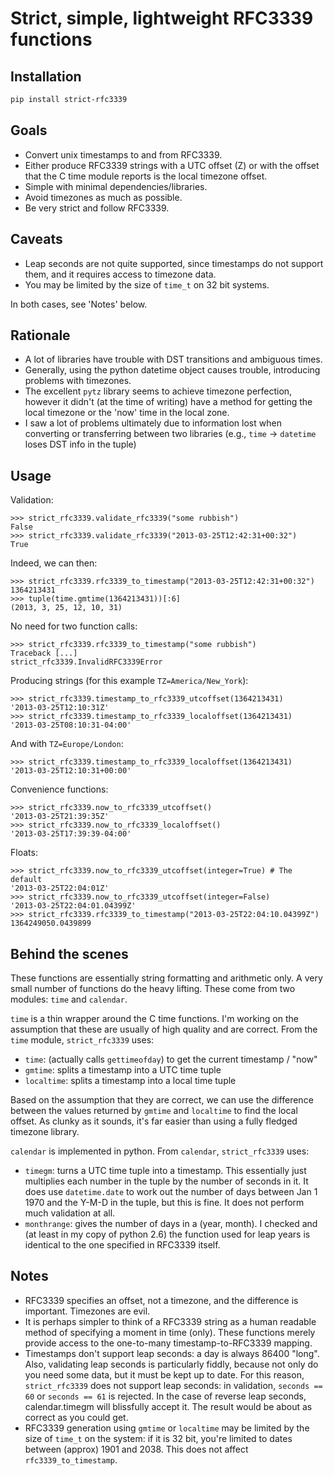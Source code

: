 Strict, simple, lightweight RFC3339 functions
=============================================

Installation
-----
```bash
pip install strict-rfc3339
```

Goals
-----

 - Convert unix timestamps to and from RFC3339.
 - Either produce RFC3339 strings with a UTC offset (Z) or with the offset
   that the C time module reports is the local timezone offset.
 - Simple with minimal dependencies/libraries.
 - Avoid timezones as much as possible.
 - Be very strict and follow RFC3339.

Caveats
-------

 - Leap seconds are not quite supported, since timestamps do not support them,
   and it requires access to timezone data.
 - You may be limited by the size of `time_t` on 32 bit systems.

In both cases, see 'Notes' below.

Rationale
---------

 - A lot of libraries have trouble with DST transitions and ambiguous times.
 - Generally, using the python datetime object causes trouble, introducing
   problems with timezones.
 - The excellent `pytz` library seems to achieve timezone perfection, however
   it didn't (at the time of writing) have a method for getting the local
   timezone or the 'now' time in the local zone.
 - I saw a lot of problems ultimately due to information lost when converting
   or transferring between two libraries (e.g., `time` -> `datetime` loses DST
   info in the tuple)

Usage
-----

Validation:

    >>> strict_rfc3339.validate_rfc3339("some rubbish")
    False
    >>> strict_rfc3339.validate_rfc3339("2013-03-25T12:42:31+00:32")
    True

Indeed, we can then:

    >>> strict_rfc3339.rfc3339_to_timestamp("2013-03-25T12:42:31+00:32")
    1364213431
    >>> tuple(time.gmtime(1364213431))[:6]
    (2013, 3, 25, 12, 10, 31)

No need for two function calls:

    >>> strict_rfc3339.rfc3339_to_timestamp("some rubbish")
    Traceback [...]
    strict_rfc3339.InvalidRFC3339Error

Producing strings (for this example `TZ=America/New_York`):

    >>> strict_rfc3339.timestamp_to_rfc3339_utcoffset(1364213431)
    '2013-03-25T12:10:31Z'
    >>> strict_rfc3339.timestamp_to_rfc3339_localoffset(1364213431)
    '2013-03-25T08:10:31-04:00'

And with `TZ=Europe/London`:

    >>> strict_rfc3339.timestamp_to_rfc3339_localoffset(1364213431)
    '2013-03-25T12:10:31+00:00'

Convenience functions:

    >>> strict_rfc3339.now_to_rfc3339_utcoffset()
    '2013-03-25T21:39:35Z'
    >>> strict_rfc3339.now_to_rfc3339_localoffset()
    '2013-03-25T17:39:39-04:00'

Floats:

    >>> strict_rfc3339.now_to_rfc3339_utcoffset(integer=True) # The default
    '2013-03-25T22:04:01Z'
    >>> strict_rfc3339.now_to_rfc3339_utcoffset(integer=False)
    '2013-03-25T22:04:01.04399Z'
    >>> strict_rfc3339.rfc3339_to_timestamp("2013-03-25T22:04:10.04399Z")
    1364249050.0439899

Behind the scenes
-----------------

These functions are essentially string formatting and arithmetic only.  A very
small number of functions do the heavy lifting. These come from two modules:
`time` and `calendar`.

`time` is a thin wrapper around the C time functions. I'm working on the
assumption that these are usually of high quality and are correct. From the
`time` module, `strict_rfc3339` uses:

 - `time`: (actually calls `gettimeofday`) to get the current timestamp / "now"
 - `gmtime`: splits a timestamp into a UTC time tuple
 - `localtime`: splits a timestamp into a local time tuple

Based on the assumption that they are correct, we can use the difference
between the values returned by `gmtime` and `localtime` to find the local
offset.  As clunky as it sounds, it's far easier than using a fully fledged
timezone library.

`calendar` is implemented in python. From `calendar`, `strict_rfc3339` uses:

 - `timegm`: turns a UTC time tuple into a timestamp. This essentially just
   multiplies each number in the tuple by the number of seconds in it. It does
   use `datetime.date` to work out the number of days between Jan 1 1970 and the
   Y-M-D in the tuple, but this is fine. It does not perform much validation at
   all.
 - `monthrange`: gives the number of days in a (year, month). I checked and
   (at least in my copy of python 2.6) the function used for leap years is
   identical to the one specified in RFC3339 itself.

Notes
-----

 - RFC3339 specifies an offset, not a timezone, and the difference is
   important. Timezones are evil.
 - It is perhaps simpler to think of a RFC3339 string as a human readable
   method of specifying a moment in time (only). These functions merely provide
   access to the one-to-many timestamp-to-RFC3339 mapping.
 - Timestamps don't support leap seconds: a day is always 86400 "long".
   Also, validating leap seconds is particularly fiddly, because not only do
   you need some data, but it must be kept up to date.
   For this reason, `strict_rfc3339` does not support leap seconds: in validation,
   `seconds == 60` or `seconds == 61` is rejected.
   In the case of reverse leap seconds, calendar.timegm will blissfully accept
   it. The result would be about as correct as you could get.
 - RFC3339 generation using `gmtime` or `localtime` may be limited by the size
   of `time_t` on the system: if it is 32 bit, you're limited to dates between
   (approx) 1901 and 2038. This does not affect `rfc3339_to_timestamp`.

